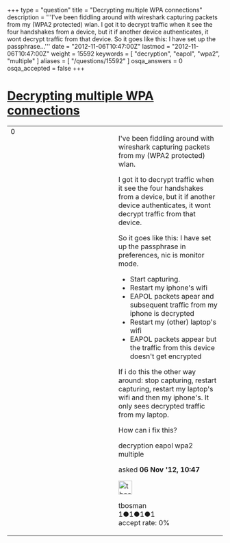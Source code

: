 +++
type = "question"
title = "Decrypting multiple WPA connections"
description = '''I&#x27;ve been fiddling around with wireshark capturing packets from my (WPA2 protected) wlan.  I got it to decrypt traffic when it see the four handshakes from a device, but it if another device authenticates, it wont decrypt traffic from that device.  So it goes like this:  I have set up the passphrase...'''
date = "2012-11-06T10:47:00Z"
lastmod = "2012-11-06T10:47:00Z"
weight = 15592
keywords = [ "decryption", "eapol", "wpa2", "multiple" ]
aliases = [ "/questions/15592" ]
osqa_answers = 0
osqa_accepted = false
+++

<div class="headNormal">

# [Decrypting multiple WPA connections](/questions/15592/decrypting-multiple-wpa-connections)

</div>

<div id="main-body">

<div id="askform">

<table id="question-table" style="width:100%;"><colgroup><col style="width: 50%" /><col style="width: 50%" /></colgroup><tbody><tr class="odd"><td style="width: 30px; vertical-align: top"><div class="vote-buttons"><div id="post-15592-score" class="post-score" title="current number of votes">0</div><div id="favorite-count" class="favorite-count"></div></div></td><td><div id="item-right"><div class="question-body"><p>I've been fiddling around with wireshark capturing packets from my (WPA2 protected) wlan.</p><p>I got it to decrypt traffic when it see the four handshakes from a device, but it if another device authenticates, it wont decrypt traffic from that device.</p><p>So it goes like this: I have set up the passphrase in preferences, nic is monitor mode.</p><ul><li>Start capturing.</li><li>Restart my iphone's wifi</li><li>EAPOL packets apear and subsequent traffic from my iphone is decrypted</li><li>Restart my (other) laptop's wifi</li><li>EAPOL packets appear but the traffic from this device doesn't get encrypted</li></ul><p>If i do this the other way around: stop capturing, restart capturing, restart my laptop's wifi and then my iphone's. It only sees decrypted traffic from my laptop.</p><p>How can i fix this?</p></div><div id="question-tags" class="tags-container tags">decryption eapol wpa2 multiple</div><div id="question-controls" class="post-controls"></div><div class="post-update-info-container"><div class="post-update-info post-update-info-user"><p>asked <strong>06 Nov '12, 10:47</strong></p><img src="https://secure.gravatar.com/avatar/b95b67ef4599381949952191048c81c5?s=32&amp;d=identicon&amp;r=g" class="gravatar" width="32" height="32" alt="tbosman&#39;s gravatar image" /><p>tbosman<br />
<span class="score" title="1 reputation points">1</span><span title="1 badges"><span class="badge1">●</span><span class="badgecount">1</span></span><span title="1 badges"><span class="silver">●</span><span class="badgecount">1</span></span><span title="1 badges"><span class="bronze">●</span><span class="badgecount">1</span></span><br />
<span class="accept_rate" title="Rate of the user&#39;s accepted answers">accept rate:</span> <span title="tbosman has no accepted answers">0%</span></p></div></div><div id="comments-container-15592" class="comments-container"></div><div id="comment-tools-15592" class="comment-tools"></div><div class="clear"></div><div id="comment-15592-form-container" class="comment-form-container"></div><div class="clear"></div></div></td></tr></tbody></table>

</div>

</div>

